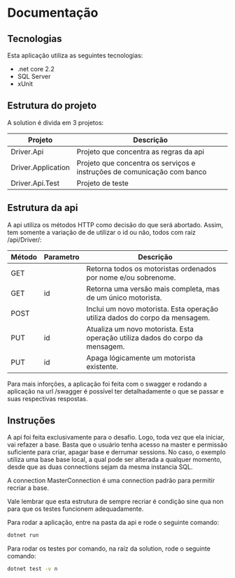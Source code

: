 # Documentação

## Tecnologias
Esta aplicação utiliza as seguintes tecnologias:
- .net core 2.2
- SQL Server
- xUnit

## Estrutura do projeto
A solution é divida em 3 projetos:

| Projeto | Descrição |
| ------ | ------ |
| Driver.Api | Projeto que concentra as regras da api |
| Driver.Application | Projeto que concentra os serviços e instruções de comunicação com banco |
| Driver.Api.Test | Projeto de teste |

## Estrutura da api
A api utiliza os métodos HTTP como decisão do que será abortado. Assim, tem somente a variação de de utilizar o id ou não, todos com raiz /api/Driver/:

| Método | Parametro | Descrição |
| ------ | ------ | ------ |
| GET | |Retorna todos os motoristas ordenados por nome e/ou sobrenome. |
| GET | id | Retorna uma versão mais completa, mas de um único motorista. |
| POST | | Inclui um novo motorista. Esta operação utiliza dados do corpo da mensagem. |
| PUT | id | Atualiza um novo motorista. Esta operação utiliza dados do corpo da mensagem. |
| PUT | id | Apaga lógicamente um motorista existente. |

Para mais inforções, a aplicação foi feita com o swagger e rodando a aplicação na url /swagger é possível ter detalhadamente o que se passar e suas respectivas respostas.

## Instruções

A api foi feita exclusivamente para o desafio. Logo, toda vez que ela iniciar, vai refazer a base. Basta que o usuário tenha acesso na master e permissão suficiente para criar, apagar base e derrumar sessions. No caso, o exemplo utiliza uma base base local, a qual pode ser alterada a qualquer momento, desde que as duas connections sejam da mesma instancia SQL.

A connection MasterConnection é uma connection padrão para permitir recriar a base.

Vale lembrar que esta estrutura de sempre recriar é condição sine qua non para que os testes funcionem adequadamente.

Para rodar a aplicação, entre na pasta da api e rode o seguinte comando:
```sh
dotnet run
```
Para rodar os testes por comando, na raíz da solution, rode o seguinte comando:
```sh
dotnet test -v n
```
